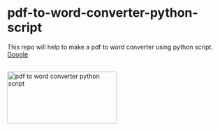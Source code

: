 # pdf-to-word-converter-python-script
This repo will help to make a pdf to word converter using python script. <a href="http://google.com">Google</a>
<!-- ![PDF to Word Converter](https://www.repairwin.com/wp-content/uploads/2019/09/PDF-to-Word.jpg) -->
<br>
<img src="https://www.repairwin.com/wp-content/uploads/2019/09/PDF-to-Word.jpg" width="250" height="120" alt="pdf to word converter python script">

